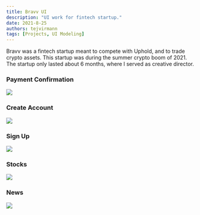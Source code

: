 ```yaml
---
title: Bravv UI
description: "UI work for fintech startup."
date: 2021-8-25
authors: tejvirmann
tags: [Projects, UI Modeling]
---
```

Bravv was a fintech startup meant to compete with Uphold, and to trade crypto assets. This startup was during the summer crypto boom of 2021. The startup only lasted about 6 months, where I served as creative director. 

### Payment Confirmation

![](https://firebasestorage.googleapis.com/v0/b/tejvir-website.appspot.com/o/BravvUI%2F1.png?alt=media&token=09ba0235-1c9f-4087-bbf4-fe84eceffa13)

### Create Account

![](https://firebasestorage.googleapis.com/v0/b/tejvir-website.appspot.com/o/BravvUI%2F2.png?alt=media&token=7e37533e-b4b4-4057-a0f1-09d4d03c36b7)

### Sign Up

![](https://firebasestorage.googleapis.com/v0/b/tejvir-website.appspot.com/o/BravvUI%2F3.png?alt=media&token=df5a6359-c146-4e11-bb92-d6e444aafd0f)

### Stocks

![](https://firebasestorage.googleapis.com/v0/b/tejvir-website.appspot.com/o/BravvUI%2F4.png?alt=media&token=4f12419a-802e-44b4-b5a7-46f667bf5f66)

### News

![](https://firebasestorage.googleapis.com/v0/b/tejvir-website.appspot.com/o/BravvUI%2F5.png?alt=media&token=9acd91fe-000b-459c-9d52-dca87facd331)



